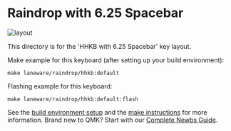 # Raindrop with 6.25 Spacebar

![layout](https://i.imgur.com/WU6gb1Qh.png)

This directory is for the 'HHKB with 6.25 Spacebar' key layout.

Make example for this keyboard (after setting up your build environment):

    make laneware/raindrop/hhkb:default

Flashing example for this keyboard:

    make laneware/raindrop/hhkb:default:flash

See the [build environment setup](https://docs.qmk.fm/#/getting_started_build_tools) and the [make instructions](https://docs.qmk.fm/#/getting_started_make_guide) for more information. Brand new to QMK? Start with our [Complete Newbs Guide](https://docs.qmk.fm/#/newbs).
